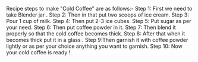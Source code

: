 Recipe steps to make "Cold Coffee" are as follows:-
Step 1: First we need to take Blender jar .
Step 2: Then in that put two scoops of ice cream. 
Step 3: Pour 1 cup of milk.
Step 4: Then put 2-3 ice cubes.
Step 5: Put sugar as per your need.
Step 6: Then put coffee powder in it.
Step 7: Then blend it properly so that the cold coffee becomes thick.
Step 8: After that when it becomes thick put it in a glass .
Step 9:Then garnish it with coffee powder lightly or as per your choice anything you want to garnish.
Step 10: Now your cold coffee is ready !.
